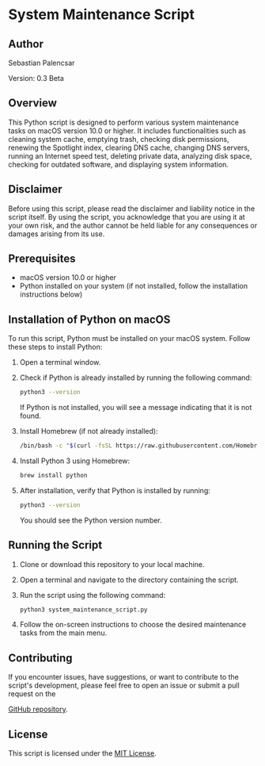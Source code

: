 # System Maintenance Script

## Author
Sebastian Palencsar

Version: 0.3 Beta

## Overview

This Python script is designed to perform various system maintenance tasks on macOS version 10.0 or higher. It includes functionalities such as cleaning system cache, emptying trash, checking disk permissions, renewing the Spotlight index, clearing DNS cache, changing DNS servers, running an Internet speed test, deleting private data, analyzing disk space, checking for outdated software, and displaying system information.

## Disclaimer

Before using this script, please read the disclaimer and liability notice in the script itself. By using the script, you acknowledge that you are using it at your own risk, and the author cannot be held liable for any consequences or damages arising from its use.

## Prerequisites

- macOS version 10.0 or higher
- Python installed on your system (if not installed, follow the installation instructions below)

## Installation of Python on macOS

To run this script, Python must be installed on your macOS system. Follow these steps to install Python:

1. Open a terminal window.

2. Check if Python is already installed by running the following command:
   ```bash
   python3 --version
   ```
   If Python is not installed, you will see a message indicating that it is not found.

3. Install Homebrew (if not already installed):
   ```bash
   /bin/bash -c "$(curl -fsSL https://raw.githubusercontent.com/Homebrew/install/HEAD/install.sh)"
   ```

4. Install Python 3 using Homebrew:
   ```bash
   brew install python
   ```

5. After installation, verify that Python is installed by running:
   ```bash
   python3 --version
   ```
   You should see the Python version number.

## Running the Script

1. Clone or download this repository to your local machine.

2. Open a terminal and navigate to the directory containing the script.

3. Run the script using the following command:
   ```bash
   python3 system_maintenance_script.py
   ```

4. Follow the on-screen instructions to choose the desired maintenance tasks from the main menu.

## Contributing

If you encounter issues, have suggestions, or want to contribute to the script's development, please feel free to open an issue or submit a pull request on the 

[GitHub repository](https://github.com/noordjonge/macOS-Cleanup-Script).

## License

This script is licensed under the [MIT License](LICENSE).
